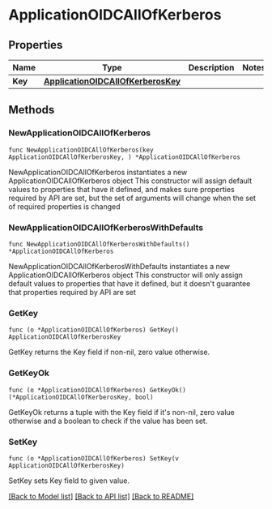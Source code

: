# ApplicationOIDCAllOfKerberos

## Properties

Name | Type | Description | Notes
------------ | ------------- | ------------- | -------------
**Key** | [**ApplicationOIDCAllOfKerberosKey**](ApplicationOIDCAllOfKerberosKey.md) |  | 

## Methods

### NewApplicationOIDCAllOfKerberos

`func NewApplicationOIDCAllOfKerberos(key ApplicationOIDCAllOfKerberosKey, ) *ApplicationOIDCAllOfKerberos`

NewApplicationOIDCAllOfKerberos instantiates a new ApplicationOIDCAllOfKerberos object
This constructor will assign default values to properties that have it defined,
and makes sure properties required by API are set, but the set of arguments
will change when the set of required properties is changed

### NewApplicationOIDCAllOfKerberosWithDefaults

`func NewApplicationOIDCAllOfKerberosWithDefaults() *ApplicationOIDCAllOfKerberos`

NewApplicationOIDCAllOfKerberosWithDefaults instantiates a new ApplicationOIDCAllOfKerberos object
This constructor will only assign default values to properties that have it defined,
but it doesn't guarantee that properties required by API are set

### GetKey

`func (o *ApplicationOIDCAllOfKerberos) GetKey() ApplicationOIDCAllOfKerberosKey`

GetKey returns the Key field if non-nil, zero value otherwise.

### GetKeyOk

`func (o *ApplicationOIDCAllOfKerberos) GetKeyOk() (*ApplicationOIDCAllOfKerberosKey, bool)`

GetKeyOk returns a tuple with the Key field if it's non-nil, zero value otherwise
and a boolean to check if the value has been set.

### SetKey

`func (o *ApplicationOIDCAllOfKerberos) SetKey(v ApplicationOIDCAllOfKerberosKey)`

SetKey sets Key field to given value.



[[Back to Model list]](../README.md#documentation-for-models) [[Back to API list]](../README.md#documentation-for-api-endpoints) [[Back to README]](../README.md)


